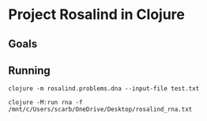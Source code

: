 # Project Rosalind in Clojure

## Goals

## Running

`clojure -m rosalind.problems.dna --input-file test.txt`

`clojure -M:run rna -f /mnt/c/Users/scarb/OneDrive/Desktop/rosalind_rna.txt`
